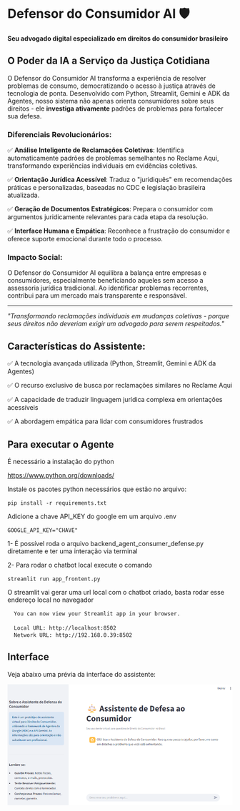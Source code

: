 # Defensor do Consumidor AI 🛡️

**Seu advogado digital especializado em direitos do consumidor brasileiro**

## O Poder da IA a Serviço da Justiça Cotidiana

O Defensor do Consumidor AI transforma a experiência de resolver problemas de consumo, democratizando o acesso à justiça através de tecnologia de ponta. Desenvolvido com Python, Streamlit, Gemini e ADK da Agentes, nosso sistema não apenas orienta consumidores sobre seus direitos - ele **investiga ativamente** padrões de problemas para fortalecer sua defesa.

### Diferenciais Revolucionários:

✅ **Análise Inteligente de Reclamações Coletivas**: Identifica automaticamente padrões de problemas semelhantes no Reclame Aqui, transformando experiências individuais em evidências coletivas.

✅ **Orientação Jurídica Acessível**: Traduz o "juridiquês" em recomendações práticas e personalizadas, baseadas no CDC e legislação brasileira atualizada.

✅ **Geração de Documentos Estratégicos**: Prepara o consumidor com argumentos juridicamente relevantes para cada etapa da resolução.

✅ **Interface Humana e Empática**: Reconhece a frustração do consumidor e oferece suporte emocional durante todo o processo.

### Impacto Social:

O Defensor do Consumidor AI equilibra a balança entre empresas e consumidores, especialmente beneficiando aqueles sem acesso a assessoria jurídica tradicional. Ao identificar problemas recorrentes, contribui para um mercado mais transparente e responsável.

---

*"Transformando reclamações individuais em mudanças coletivas - porque seus direitos não deveriam exigir um advogado para serem respeitados."*

## Características do Assistente:

✅ A tecnologia avançada utilizada (Python, Streamlit, Gemini e ADK da Agentes)

✅ O recurso exclusivo de busca por reclamações similares no Reclame Aqui

✅ A capacidade de traduzir linguagem jurídica complexa em orientações acessíveis

✅ A abordagem empática para lidar com consumidores frustrados

## Para executar o Agente

É necessário a instalação do python 

https://www.python.org/downloads/


Instale os pacotes python necessários que estão no arquivo:

```
pip install -r requirements.txt
```

Adicione a chave API_KEY do google em um arquivo .env
```
GOOGLE_API_KEY="CHAVE"
```

1- É possível roda o arquivo backend_agent_consumer_defense.py diretamente e ter uma interação via terminal

2- Para rodar o chatbot local execute o comando
```
streamlit run app_frontent.py
```
O streamlit vai gerar uma url local com o chatbot criado, basta rodar esse endereço local no navegador

```
  You can now view your Streamlit app in your browser.

  Local URL: http://localhost:8502
  Network URL: http://192.168.0.39:8502
```


## Interface

Veja abaixo uma prévia da interface do assistente:

![Tela inicial do Defensor do Consumidor AI](images/tela_01.png)




